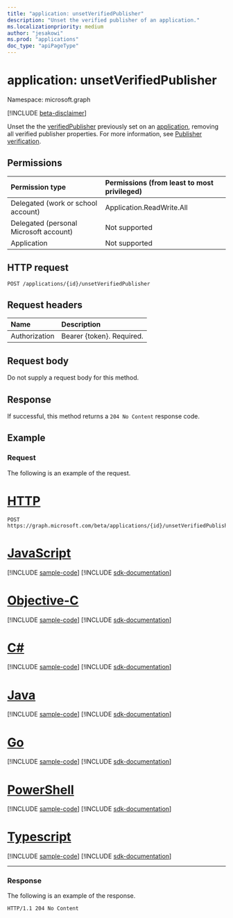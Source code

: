 ```yaml
---
title: "application: unsetVerifiedPublisher"
description: "Unset the verified publisher of an application."
ms.localizationpriority: medium
author: "jesakowi"
ms.prod: "applications"
doc_type: "apiPageType"
---
```


# application: unsetVerifiedPublisher

Namespace: microsoft.graph

[!INCLUDE [beta-disclaimer](../../includes/beta-disclaimer.md)]

Unset the the [verifiedPublisher](../resources/verifiedPublisher.md) previously set on an [application](../resources/application.md), removing all verified publisher properties. For more information, see [Publisher verification](/azure/active-directory/develop/publisher-verification-overview).

## Permissions

|Permission type      | Permissions (from least to most privileged)              |
|:--------------------|:---------------------------------------------------------|
|Delegated (work or school account) | Application.ReadWrite.All |
|Delegated (personal Microsoft account) | Not supported |
|Application | Not supported |

## HTTP request

<!-- { "blockType": "ignored" } -->

```http
POST /applications/{id}/unsetVerifiedPublisher
```

## Request headers

| Name           | Description                |
|:---------------|:---------------------------|
| Authorization  | Bearer {token}. Required.  |

## Request body

Do not supply a request body for this method.

## Response

If successful, this method returns a `204 No Content` response code.

## Example

### Request

The following is an example of the request.


# [HTTP](#tab/http)
<!-- {
  "blockType": "request",
  "name": "application_unsetverifiedpublisher"
}-->

```http
POST https://graph.microsoft.com/beta/applications/{id}/unsetVerifiedPublisher
```
# [JavaScript](#tab/javascript)
[!INCLUDE [sample-code](../includes/snippets/javascript/application-unsetverifiedpublisher-javascript-snippets.md)]
[!INCLUDE [sdk-documentation](../includes/snippets/snippets-sdk-documentation-link.md)]

# [Objective-C](#tab/objc)
[!INCLUDE [sample-code](../includes/snippets/objc/application-unsetverifiedpublisher-objc-snippets.md)]
[!INCLUDE [sdk-documentation](../includes/snippets/snippets-sdk-documentation-link.md)]

# [C#](#tab/csharp)
[!INCLUDE [sample-code](../includes/snippets/csharp/application-unsetverifiedpublisher-csharp-snippets.md)]
[!INCLUDE [sdk-documentation](../includes/snippets/snippets-sdk-documentation-link.md)]

# [Java](#tab/java)
[!INCLUDE [sample-code](../includes/snippets/java/application-unsetverifiedpublisher-java-snippets.md)]
[!INCLUDE [sdk-documentation](../includes/snippets/snippets-sdk-documentation-link.md)]

# [Go](#tab/go)
[!INCLUDE [sample-code](../includes/snippets/go/application-unsetverifiedpublisher-go-snippets.md)]
[!INCLUDE [sdk-documentation](../includes/snippets/snippets-sdk-documentation-link.md)]

# [PowerShell](#tab/powershell)
[!INCLUDE [sample-code](../includes/snippets/powershell/application-unsetverifiedpublisher-powershell-snippets.md)]
[!INCLUDE [sdk-documentation](../includes/snippets/snippets-sdk-documentation-link.md)]

# [Typescript](#tab/typescript)
[!INCLUDE [sample-code](../includes/snippets/typescript/application-unsetverifiedpublisher-typescript-snippets.md)]
[!INCLUDE [sdk-documentation](../includes/snippets/snippets-sdk-documentation-link.md)]

---


### Response

The following is an example of the response.

<!-- {
  "blockType": "response",
  "truncated": true
} -->

```http
HTTP/1.1 204 No Content
```

<!-- uuid: b0ed721f-7e6a-446c-89bc-2d03e1744dfe
2020-09-09 21:26:11 UTC -->
<!-- {
  "type": "#page.annotation",
  "description": "application: unsetVerifiedPublisher",
  "keywords": "",
  "section": "documentation",
  "tocPath": "",
  "suppressions": []
}-->
